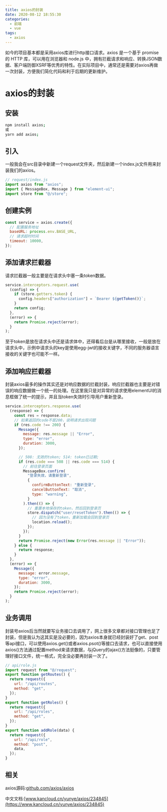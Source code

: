 ```yaml
---
title: axios的封装
date: 2020-08-12 18:55:30
categories:
  - 前端
  - vue
tags:
  - axios
---
```


如今的项目基本都是采用axios库进行http接口请求。axios 是一个基于 promise 的 HTTP 库，可以用在浏览器和 node.js 中，拥有拦截请求和响应、转换JSON数据、客户端防御XSRF等优秀的特性。在实际项目中，通常还是需要对axios再做一次封装，方便我们简化代码和利于后期的更新维护。

<!-- more -->

#  axios的封装

## 安装

```bash
npm install axios;
或
yarn add axios;
```

## 引入

一般我会在src目录中新建一个request文件夹，然后新建一个index.js文件用来封装我们的axios。

```javascript
// request/index.js
import axios from "axios";
import { MessageBox, Message } from "element-ui";
import store from "@/store";
```

## 创建实例

```javascript
const service = axios.create({
  // 配置服务地址
  baseURL: process.env.BASE_URL,
  // 请求超时时间
  timeout: 10000,
});
```

## 添加请求拦截器

请求拦截器一般主要是在请求头中塞一条token数据。

```javascript
service.interceptors.request.use(
  (config) => {
    if (store.getters.token) {
      config.headers["authorization"] = `Bearer ${getToken()}`;
    }
    return config;
  },
  (error) => {
    return Promise.reject(error);
  }
);
```

至于token是放在请求头中还是请求体中，还得看后台是从哪里接收，一般是放在请求头中，示例中请求头的key是使用egg-jwt的接收关键字，不同的服务器语言接收的关键字也可能不一样。

## 添加响应拦截器

封装axios最多的操作其实还是对响应数据的拦截封装，响应拦截器也主要是对错误的响应数据做一个统一的处理。在这里我只是对异常的请求使用elementUI的消息框做了统一的提示，并且当token失效时引导用户重新登录。

```javascript
service.interceptors.response.use(
  (response) => {
    const res = response.data;
    // 如果返回的code不是200，说明请求出现问题
    if (res.code !== 200) {
      Message({
        message: res.message || "Error",
        type: "error",
        duration: 3000,
      });

      // 508: 无效的token; 514: token已过期;
      if (res.code === 508 || res.code === 514) {
        // 前往登录页面
        MessageBox.confirm(
          "登录失效，请重新登录",
          {
            confirmButtonText: "重新登录",
            cancelButtonText: "取消",
            type: "warning",
          }
        ).then(() => {
          // 重置本地保存的token，然后回到登录页
          store.dispatch("user/resetToken").then(() => {
            // 因为没有了token，重新加载会回到登录页
            location.reload();
          });
        });
      }
      return Promise.reject(new Error(res.message || "Error"));
    } else {
      return response;
    }
  },
  (error) => {
    Message({
      message: error.message,
      type: "error",
      duration: 3000,
    });
    return Promise.reject(error);
  }
);
```

## 业务调用

封装号axios后当然就要写业务接口去调用了，网上很多文章都对接口管理也足了封装，但是我认为这其实是没必要的，因为axios本身就已经封装好了get、post等api接口，可以使用axios.get()或者axios.psot()等接口去请求，也可以直接使用axios()方法通过配置method来请求数据，与jQuery的ajax()方法挺像的，只要管理好接口文件，统一格式，完全没必要再封装一次了。

```javascript
// api/role.js
import request from "@/request";
export function getRoutes() {
  return request({
    url: "/api/routes",
    method: "get",
  });
}
export function getRoles() {
  return request({
    url: "/api/roles",
    method: "get",
  });
}
export function addRole(data) {
  return request({
    url: "/api/role",
    method: "post",
    data,
  });
}
```

## 相关

axios源码:[github.com/axios/axios](https://github.com/axios/axios)

中文文档:[www.kancloud.cn/yunye/axios/234845](https://www.kancloud.cn/yunye/axios/234845)